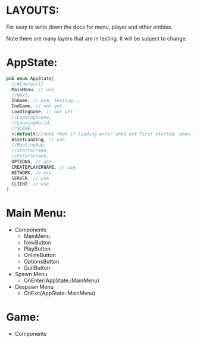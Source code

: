 

# LAYOUTS:
 For easy to write down the docs for menu, player and other entities.

 Note there are many layers that are in testing. It will be subject to change.

# AppState:
```rs
pub enum AppState{
  //#[default]
  MainMenu, // use
  //Next,
  InGame, // use, testing...
  EndGame, // not yet
  LoadingGame, // not yet
  //LoadingScene,
  //LoadingWorld,
  //SCENE,
  #[default]//note that if loading error when not first started. when fn use_my_assets error. 
  AssetLoading, // use
  //BootingApp,
  //StartScreen,
  //ErrorScreen,
  OPTIONS, // use
  CREATEPLAYERNAME, // use
  NETWORK, // use
  SERVER, // use
  CLIENT, // use
}
```

# Main Menu:
  * Components
    * MainMenu
    * NewButton
    * PlayButton
    * OnlineButton
    * OptionsButton
    * QuitButton
 * Spawn Menu
   * OnEnter(AppState::MainMenu)
 * Despawn Menu
   * OnExit(AppState::MainMenu)

# Game:
 * Components